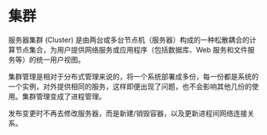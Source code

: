 # 集群

服务器集群 (Cluster) 是由两台或多台节点机（服务器）构成的一种松散耦合的计算节点集合，为用户提供网络服务或应用程序（包括数据库、Web 服务和文件服务等）的统一用户视图。  

集群管理是相对于分布式管理来说的，将一个系统部署成多份，每一份都是系统的一个实例，对外提供相同的服务，这样即便出现了问题，也不会影响其他几份的使用。集群管理变成了进程管理。  

发布变更时不再去修改服务器，而是新建/销毁容器，以及更新进程间网络连接关系。